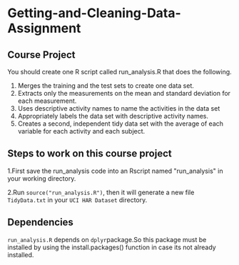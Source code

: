 # Getting-and-Cleaning-Data-Assignment

## Course Project

You should create one R script called run_analysis.R that does the following.

1. Merges the training and the test sets to create one data set.
2. Extracts only the measurements on the mean and standard deviation for each measurement.
3. Uses descriptive activity names to name the activities in the data set
4. Appropriately labels the data set with descriptive activity names.
5. Creates a second, independent tidy data set with the average of each variable for each activity and each subject.

## Steps to work on this course project
1.First save the run_analysis code into an Rscript named "run_analysis" in your working directory.

2.Run ```source("run_analysis.R")```, then it will generate a new file ```TidyData.txt``` in your ``` UCI HAR Dataset ``` directory.

## Dependencies

```run_analysis.R```  depends on ```dplyr```package.So this package must be installed by using the install.packages() function in case its not already installed.
